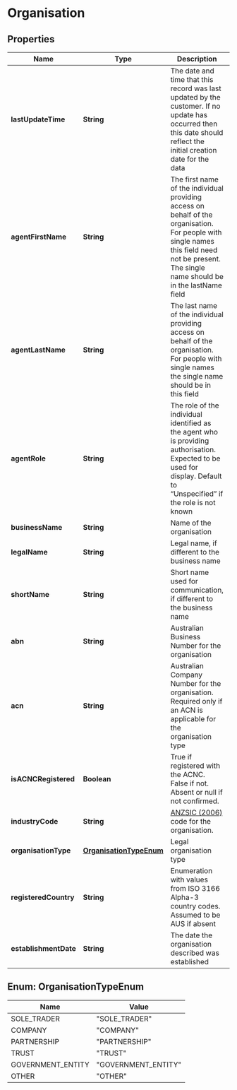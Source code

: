 # Organisation

## Properties
Name | Type | Description | Notes
------------ | ------------- | ------------- | -------------
**lastUpdateTime** | **String** | The date and time that this record was last updated by the customer. If no update has occurred then this date should reflect the initial creation date for the data | 
**agentFirstName** | **String** | The first name of the individual providing access on behalf of the organisation. For people with single names this field need not be present.  The single name should be in the lastName field |  [optional]
**agentLastName** | **String** | The last name of the individual providing access on behalf of the organisation. For people with single names the single name should be in this field | 
**agentRole** | **String** | The role of the individual identified as the agent who is providing authorisation.  Expected to be used for display.  Default to “Unspecified” if the role is not known | 
**businessName** | **String** | Name of the organisation | 
**legalName** | **String** | Legal name, if different to the business name |  [optional]
**shortName** | **String** | Short name used for communication, if  different to the business name |  [optional]
**abn** | **String** | Australian Business Number for the organisation |  [optional]
**acn** | **String** | Australian Company Number for the organisation. Required only if an ACN is applicable for the organisation type |  [optional]
**isACNCRegistered** | **Boolean** | True if registered with the ACNC.  False if not. Absent or null if not confirmed. |  [optional]
**industryCode** | **String** | [ANZSIC (2006)](http://www.abs.gov.au/anzsic) code for the organisation. |  [optional]
**organisationType** | [**OrganisationTypeEnum**](#OrganisationTypeEnum) | Legal organisation type | 
**registeredCountry** | **String** | Enumeration with values from ISO 3166 Alpha-3 country codes.  Assumed to be AUS if absent |  [optional]
**establishmentDate** | **String** | The date the organisation described was established |  [optional]

<a name="OrganisationTypeEnum"></a>
## Enum: OrganisationTypeEnum
Name | Value
---- | -----
SOLE_TRADER | &quot;SOLE_TRADER&quot;
COMPANY | &quot;COMPANY&quot;
PARTNERSHIP | &quot;PARTNERSHIP&quot;
TRUST | &quot;TRUST&quot;
GOVERNMENT_ENTITY | &quot;GOVERNMENT_ENTITY&quot;
OTHER | &quot;OTHER&quot;
